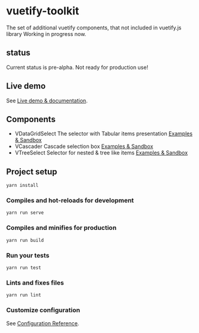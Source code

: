 # vuetify-toolkit

The set of additional vuetify components, that not included in vuetify.js library
Working  in progress now.

## status 
Current status is pre-alpha. Not ready for production use!

## Live demo

See [Live demo & documentation](https://kolesnikovav.github.io/vuetify-toolkit/).


## Components

 - VDataGridSelect
 The selector with Tabular items presentation
 [Examples & Sandbox](https://kolesnikovav.github.io/vuetify-toolkit/datagridselect)
 - VCascader
 Cascade selection box
 [Examples & Sandbox](https://kolesnikovav.github.io/vuetify-toolkit/cascader)
 - VTreeSelect
 Selector for nested & tree like items
  [Examples & Sandbox](https://kolesnikovav.github.io/vuetify-toolkit/treeselect)

## Project setup

```
yarn install
```

### Compiles and hot-reloads for development

```
yarn run serve
```
### Compiles and minifies for production

```
yarn run build
```

### Run your tests

```
yarn run test
```
### Lints and fixes files

```
yarn run lint
```
### Customize configuration

See [Configuration Reference](https://cli.vuejs.org/config/).
